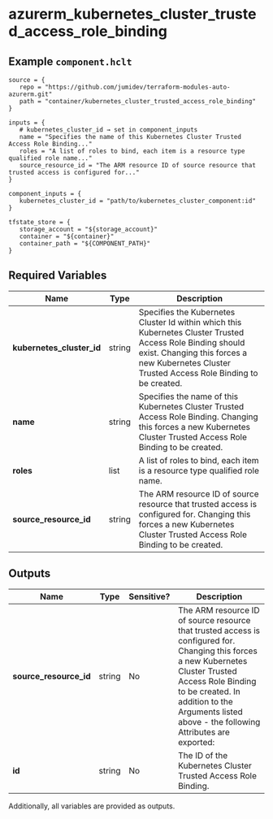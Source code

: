 # azurerm_kubernetes_cluster_trusted_access_role_binding



## Example `component.hclt`

```hcl
source = {
   repo = "https://github.com/jumidev/terraform-modules-auto-azurerm.git"   
   path = "container/kubernetes_cluster_trusted_access_role_binding"   
}

inputs = {
   # kubernetes_cluster_id → set in component_inputs
   name = "Specifies the name of this Kubernetes Cluster Trusted Access Role Binding..."   
   roles = "A list of roles to bind, each item is a resource type qualified role name..."   
   source_resource_id = "The ARM resource ID of source resource that trusted access is configured for..."   
}

component_inputs = {
   kubernetes_cluster_id = "path/to/kubernetes_cluster_component:id"   
}

tfstate_store = {
   storage_account = "${storage_account}"   
   container = "${container}"   
   container_path = "${COMPONENT_PATH}"   
}

```

## Required Variables

| Name | Type |  Description |
| ---- | --------- |  ----------- |
| **kubernetes_cluster_id** | string |  Specifies the Kubernetes Cluster Id within which this Kubernetes Cluster Trusted Access Role Binding should exist. Changing this forces a new Kubernetes Cluster Trusted Access Role Binding to be created. | 
| **name** | string |  Specifies the name of this Kubernetes Cluster Trusted Access Role Binding. Changing this forces a new Kubernetes Cluster Trusted Access Role Binding to be created. | 
| **roles** | list |  A list of roles to bind, each item is a resource type qualified role name. | 
| **source_resource_id** | string |  The ARM resource ID of source resource that trusted access is configured for. Changing this forces a new Kubernetes Cluster Trusted Access Role Binding to be created. | 



## Outputs

| Name | Type | Sensitive? | Description |
| ---- | ---- | --------- | --------- |
| **source_resource_id** | string | No  | The ARM resource ID of source resource that trusted access is configured for. Changing this forces a new Kubernetes Cluster Trusted Access Role Binding to be created. In addition to the Arguments listed above - the following Attributes are exported: | 
| **id** | string | No  | The ID of the Kubernetes Cluster Trusted Access Role Binding. | 

Additionally, all variables are provided as outputs.
